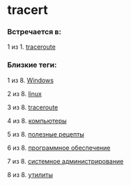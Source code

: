 # tracert

### Встречается в:

1 из 1. [traceroute](../Компьютеры%20и%20софт/Утилиты/Traceroute.md)


### Близкие теги:

1 из 8. [Windows](../__tags/windows.md)

2 из 8. [linux](../__tags/linux.md)

3 из 8. [traceroute](../__tags/traceroute.md)

4 из 8. [компьютеры](../__tags/kompytery.md)

5 из 8. [полезные рецепты](../__tags/poleznye_retsepty.md)

6 из 8. [программное обеспечение](../__tags/programmnoe_obespechenie.md)

7 из 8. [системное администрирование](../__tags/sistemnoe_administrirovanie.md)

8 из 8. [утилиты](../__tags/utility.md)


